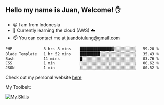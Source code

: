 ## Hello my name is Juan, Welcome! ✋

- 😀 I am from Indonesia
- 📖 Currently learning the cloud (AWS) ☁️
- 📫 You can contact me at juandotulung@gmail.com

<!--START_SECTION:waka-->

```txt
PHP              3 hrs 8 mins    ██████████████▓░░░░░░░░░░   59.20 %
Blade Template   1 hr 52 mins    █████████░░░░░░░░░░░░░░░░   35.43 %
Bash             11 mins         █░░░░░░░░░░░░░░░░░░░░░░░░   03.76 %
CSS              1 min           ░░░░░░░░░░░░░░░░░░░░░░░░░   00.62 %
JSON             1 min           ░░░░░░░░░░░░░░░░░░░░░░░░░   00.52 %
```

<!--END_SECTION:waka-->

Check out my personal website [here](https://juanchristian.com)

My Toolbelt:

[![My Skills](https://skillicons.dev/icons?i=go,js,ts,nodejs,express,react,nextjs,vue,tailwind,vite,html,css,python,php,aws,bash,linux,postgres,mysql,redis,kafka,docker,vercel,netlify,vscode,figma)](https://skillicons.dev)

